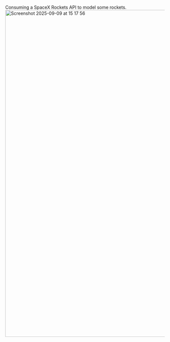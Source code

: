 Consuming a SpaceX Rockets API to model some rockets. 
<img width="1796" height="1034" alt="Screenshot 2025-09-09 at 15 17 56" src="https://github.com/user-attachments/assets/fc937127-8e3f-4f45-9eb2-c40fee25758e" />
